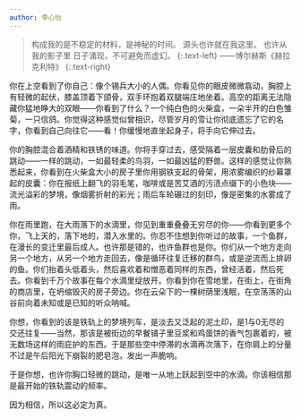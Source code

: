 ```yaml
---
author: 李心怡
---
```

> 构成我的是不稳定的材料，是神秘的时间。
源头也许就在我这里。
也许从我的影子里
日子涌现，不可避免而虚幻。
> {:.text-left}
> ——博尔赫斯《赫拉克利特》
> {:.text-right}

你在上空看到了你自己：像个锡兵大小的人偶。你看见你的眼皮微微翕动，胸腔上有轻微的起伏，膝盖顶着下颌骨，双手环抱着双腿端庄地坐着。高空的距离无法隐藏你猛地睁大的双眼——你看到了什么？一个纯白色的火柴盒，一朵半开的白色雏菊，一只信鸽。你觉得这种感觉似曾相识，尽管岁月的雪让你彻底遗忘了它的名字，你看到自己向往它——看！你缓慢地直坐起身子，将手向它伸过去。

你的胸腔混合着酒精和铁锈的味道。你将手穿过去，感受隔着一层皮囊和肋骨后的跳动——一样的跳动，一如最轻柔的鸟羽，一如最凶猛的野兽。这样的感觉让你熟悉起来，你看到在火柴盒大小的房子里你用钢铁支起的骨架，用浓雾编织的纱幕罩起的皮囊：你在报纸上翻飞的羽毛笔，咖啡或是苦艾酒的污渍点缀下的小色块——流光溢彩的梦境，像烟雾折射的彩光；雨后车轮碾过的刻印，像是密集的水雾成了雨。

你在雨里跑，在大雨落下的水滴里，你见到重重叠叠无穷尽的你——你看到更多个你，飞上天的，落下地的，潜入水里的。你忍不住想到你听过的故事，一个鱼群，在漫长的变迁里最后成人。也许那是错的，也许鱼群也是你。你们从一个地方走向另一个地方，从另一个地方走回去，像是循环往复迁移的群鸟，或是逆流而上排卵的鱼。你们抬着头低着头，然后喜欢着和憎恶着同样的东西，曾经活着，然后死去。你看到千万个故事在每个水滴里绽放开。你看到你在雪地里，在街上，在街角的商店里，在坍缩毁灭的房子旁边。你在云朵下的一棵树荫里浅眠，在空荡荡的山谷前向着未知或是已知的听众呐喊。 

你想，你看到的该是铁轨上的梦境列车，是淡去又泛起的泥土印，是1与0无尽的交还往复——当然，那该是被街边的早餐铺子里豆浆和鸡蛋饼的香气包裹着的，被无数场这样的雨庇护的东西。于是那些空中停滞的水滴再次落下，在你肩上的分量不过是午后阳光下崩裂的肥皂泡，发出一声脆响。

于是你想，也许你胸口轻微的跳动，是唯一从地上跃起到空中的水滴。你该相信那是最开始的铁轨震动的频率。

因为相信，所以这必定为真。
